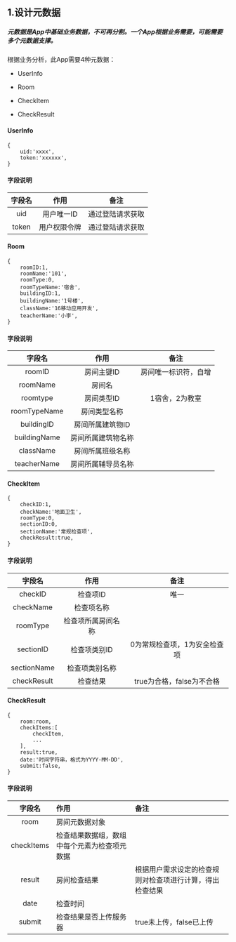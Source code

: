 ## 1.设计元数据

##### 元数据是App中基础业务数据，不可再分割。一个App根据业务需要，可能需要多个元数据支撑。

根据业务分析，此App需要4种元数据：

* UserInfo

* Room

* CheckItem

* CheckResult

#### UserInfo

```
{
    uid:'xxxx',
    token:'xxxxxx',
}
```

#### 字段说明

| **字段名** | **作用** | **备注** |
| :---: | :---: | :---: |
| uid | 用户唯一ID | 通过登陆请求获取 |
| token | 用户权限令牌 | 通过登陆请求获取 |

#### Room

```
{
    roomID:1,
    roomName:'101',
    roomType:0,
    roomTypeName:'宿舍',
    buildingID:1,
    buildingName:'1号楼',
    className:'16移动应用开发',
    teacherName:'小李',
}
```

#### 字段说明

| **字段名** | **作用** | **备注** |
| :---: | :---: | :---: |
| roomID | 房间主键ID | 房间唯一标识符，自增 |
| roomName | 房间名 |  |
| roomtype | 房间类型ID | 1宿舍，2为教室 |
| roomTypeName | 房间类型名称 |  |
| buildingID | 房间所属建筑物ID |  |
| buildingName | 房间所属建筑物名称 |  |
| className | 房间所属班级名称 |  |
| teacherName | 房间所属辅导员名称 |  |

#### CheckItem

```
{
    checkID:1,
    checkName:'地面卫生',
    roomType:0,
    sectionID:0,
    sectionName:'常规检查项',
    checkResult:true,
}
```

#### 字段说明

| **字段名** | **作用** | **备注** |
| :---: | :---: | :---: |
| checkID | 检查项ID | 唯一 |
| checkName | 检查项名称 |  |
| roomType | 检查项所属房间名称 |  |
| sectionID | 检查项类别ID | 0为常规检查项，1为安全检查项 |
| sectionName | 检查项类别名称 |  |
| checkResult | 检查结果 | true为合格，false为不合格 |

#### CheckResult

```
{
    room:room,
    checkItems:[
        checkItem,
        ...
    ],
    result:true,
    date:'时间字符串，格式为YYYY-MM-DD',
    submit:false,
}
```

#### 字段说明

| **字段名** | **作用** | **备注** |
| :---: | :--- | :--- |
| room | 房间元数据对象 |  |
| checkItems | 检查结果数据组，数组中每个元素为检查项元数据 |  |
| result | 房间检查结果 | 根据用户需求设定的检查规则对检查项进行计算，得出检查结果 |
| date | 检查时间 |  |
| submit | 检查结果是否上传服务器 | true未上传，false已上传 |



